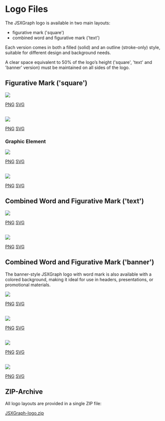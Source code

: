 # Logo Files
The JSXGraph logo is available in two main layouts: 
- figurative mark ('square') 
- combined word and figurative mark ('text')

Each version comes in both a filled (solid) and an outline (stroke-only) style, suitable for different design and background needs.

A clear space equivalent to 50% of the logo’s height ('square', 'text' and 'banner' version) must be maintained on all sides of the logo.

## Figurative Mark ('square')

<img src="/media/logos/jsxgraph/png/jsxgraph-logo_square-solid.png" class="w-10 w-10-over-lg">

[PNG](/media/logos/jsxgraph/png/jsxgraph-logo_square-solid.png)
[SVG](/media/logos/jsxgraph/svg/jsxgraph-logo_square-solid.svg)

<br/>

<img src="/media/logos/jsxgraph/png/jsxgraph-logo_square-outline.png" class="w-10 w-10-over-lg">

[PNG](/media/logos/jsxgraph/png/jsxgraph-logo_square-outline.png)
[SVG](/media/logos/jsxgraph/svg/jsxgraph-logo_square-outline.svg)

### Graphic Element

<img src="/media/logos/jsxgraph/png/jsxgraph-logo_square-solid-pure.png" class="w-10 w-10-over-lg">

[PNG](/media/logos/jsxgraph/png/jsxgraph-logo_square-solid-pure.png)
[SVG](/media/logos/jsxgraph/svg/jsxgraph-logo_square-solid-pure.svg)

<br/>

<img src="/media/logos/jsxgraph/png/jsxgraph-logo_square-outline-pure.png" class="w-10 w-10-over-lg">

[PNG](/media/logos/jsxgraph/png/jsxgraph-logo_square-outline-pure.png)
[SVG](/media/logos/jsxgraph/svg/jsxgraph-logo_square-outline-pure.svg)

## Combined Word and Figurative Mark ('text')

<img src="/media/logos/jsxgraph/png/jsxgraph-logo_text-solid.png" class="w-30 w-25-over-lg">

[PNG](/media/logos/jsxgraph/png/jsxgraph-logo_text-solid.png)
[SVG](/media/logos/jsxgraph/svg/jsxgraph-logo_text-solid.svg)

<br/>

<img src="/media/logos/jsxgraph/png/jsxgraph-logo_text-outline.png" class="w-30 w-25-over-lg">

[PNG](/media/logos/jsxgraph/png/jsxgraph-logo_text-outline.png)
[SVG](/media/logos/jsxgraph/svg/jsxgraph-logo_text-outline.svg)

## Combined Word and Figurative Mark ('banner')

The banner-style JSXGraph logo with word mark is also available with a colored background, making it ideal for use in headers, presentations, or promotional materials.  

<img src="/media/logos/jsxgraph/png/jsxgraph-logo_banner-solid-text-solid.png" class="w-30 w-25-over-lg">

[PNG](/media/logos/jsxgraph/png/jsxgraph-logo_banner-solid-text-solid.png)
[SVG](/media/logos/jsxgraph/svg/jsxgraph-logo_banner-solid-text-solid.svg)

<br/>

<img src="/media/logos/jsxgraph/png/jsxgraph-logo_banner-solid-text-outline.png" class="w-30 w-25-over-lg">

[PNG](/media/logos/jsxgraph/png/jsxgraph-logo_banner-solid-text-outline.png)
[SVG](/media/logos/jsxgraph/svg/jsxgraph-logo_banner-solid-text-outline.svg)

<br/>

<img src="/media/logos/jsxgraph/png/jsxgraph-logo_banner-outline-text-solid.png" class="w-30 w-25-over-lg">

[PNG](/media/logos/jsxgraph/png/jsxgraph-logo_banner-outline-text-solid.png)
[SVG](/media/logos/jsxgraph/svg/jsxgraph-logo_banner-outline-text-solid.svg)

<br/>

<img src="/media/logos/jsxgraph/png/jsxgraph-logo_banner-outline-text-outline.png" class="w-30 w-25-over-lg">

[PNG](/media/logos/jsxgraph/png/jsxgraph-logo_banner-outline-text-outline.png)
[SVG](/media/logos/jsxgraph/svg/jsxgraph-logo_banner-outline-text-outline.svg)

## ZIP-Archive

All logo layouts are provided in a single ZIP file:

[JSXGraph-logo.zip](/...)
